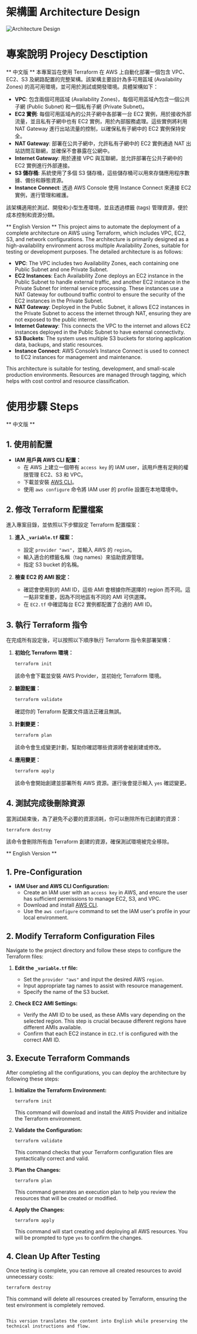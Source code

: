 # 架構圖 Architecture Design
![Architecture Design](./figures/Architecture_Design.png)

# 專案說明 Projecy Desctiption
** 中文版 **
本專案旨在使用 Terraform 在 AWS 上自動化部署一個包含 VPC、EC2、S3 及網路配置的完整架構。該架構主要設計為多可用區域 (Availability Zones) 的高可用環境，並可用於測試或開發環境。具體架構如下：

- **VPC**: 包含兩個可用區域 (Availability Zones)，每個可用區域內包含一個公共子網 (Public Subnet) 和一個私有子網 (Private Subnet)。
- **EC2 實例**: 每個可用區域內的公共子網中各部署一台 EC2 實例，用於接收外部流量，並且私有子網中也有 EC2 實例，用於內部服務處理。這些實例將利用 NAT Gateway 進行出站流量的控制，以確保私有子網中的 EC2 實例保持安全。
- **NAT Gateway**: 部署在公共子網中，允許私有子網中的 EC2 實例通過 NAT 出站訪問互聯網，並確保不會暴露在公網中。
- **Internet Gateway**: 用於連接 VPC 與互聯網，並允許部署在公共子網中的 EC2 實例進行外部連接。
- **S3 儲存桶**: 系統使用了多個 S3 儲存桶，這些儲存桶可以用來存儲應用程序數據、備份和靜態資源。
- **Instance Connect**: 透過 AWS Console 使用 Instance Connect 來連接 EC2 實例，進行管理和維護。

該架構適用於測試、開發和小型生產環境，並且透過標籤 (tags) 管理資源，便於成本控制和資源分類。

** English Version **
This project aims to automate the deployment of a complete architecture on AWS using Terraform, which includes VPC, EC2, S3, and network configurations. The architecture is primarily designed as a high-availability environment across multiple Availability Zones, suitable for testing or development purposes. The detailed architecture is as follows:

- **VPC**: The VPC includes two Availability Zones, each containing one Public Subnet and one Private Subnet.
- **EC2 Instances**: Each Availability Zone deploys an EC2 instance in the Public Subnet to handle external traffic, and another EC2 instance in the Private Subnet for internal service processing. These instances use a NAT Gateway for outbound traffic control to ensure the security of the EC2 instances in the Private Subnet.
- **NAT Gateway**: Deployed in the Public Subnet, it allows EC2 instances in the Private Subnet to access the internet through NAT, ensuring they are not exposed to the public internet.
- **Internet Gateway**: This connects the VPC to the internet and allows EC2 instances deployed in the Public Subnet to have external connectivity.
- **S3 Buckets**: The system uses multiple S3 buckets for storing application data, backups, and static resources.
- **Instance Connect**: AWS Console’s Instance Connect is used to connect to EC2 instances for management and maintenance.

This architecture is suitable for testing, development, and small-scale production environments. Resources are managed through tagging, which helps with cost control and resource classification.

# 使用步驟 Steps
** 中文版 **
## 1. 使用前配置
- **IAM 用戶與 AWS CLI 配置：**
  - 在 AWS 上建立一個帶有 `access key` 的 IAM user，該用戶應有足夠的權限管理 EC2、S3 和 VPC。
  - 下載並安裝 [AWS CLI](https://aws.amazon.com/cli/)。
  - 使用 `aws configure` 命令將 IAM user 的 profile 設置在本地環境中。

## 2. 修改 Terraform 配置檔案
進入專案目錄，並依照以下步驟設定 Terraform 配置檔案：

1. **進入 `_variable.tf` 檔案：**
   - 設定 `provider "aws"`，並輸入 AWS 的 `region`。
   - 輸入適合的標籤名稱（tag names）來協助資源管理。
   - 指定 S3 bucket 的名稱。

2. **檢查 EC2 的 AMI 設定：**
   - 確認會使用到的 AMI ID，這些 AMI 會根據你所選擇的 region 而不同。這一點非常重要，因為不同地區有不同的 AMI 可供選擇。
   - 在 `EC2.tf` 中確認每台 EC2 實例都配置了合適的 AMI ID。

## 3. 執行 Terraform 指令
在完成所有設定後，可以按照以下順序執行 Terraform 指令來部署架構：

1. **初始化 Terraform 環境：**
   ```bash
   terraform init
   ```
   該命令會下載並安裝 AWS Provider，並初始化 Terraform 環境。

2. **驗證配置：**
   ```bash
   terraform validate
   ```
   確認你的 Terraform 配置文件語法正確且無誤。

3. **計劃變更：**
   ```bash
   terraform plan
   ```
   該命令會生成變更計劃，幫助你確認哪些資源將會被創建或修改。

4. **應用變更：**
   ```bash
   terraform apply
   ```
   該命令會開始創建並部署所有 AWS 資源。運行後會提示輸入 `yes` 確認變更。

## 4. 測試完成後刪除資源
當測試結束後，為了避免不必要的資源消耗，你可以刪除所有已創建的資源：

```bash
terraform destroy
```
該命令會刪除所有由 Terraform 創建的資源，確保測試環境被完全移除。

** English Version **
## 1. Pre-Configuration
- **IAM User and AWS CLI Configuration:**
  - Create an IAM user with an `access key` in AWS, and ensure the user has sufficient permissions to manage EC2, S3, and VPC.
  - Download and install [AWS CLI](https://aws.amazon.com/cli/).
  - Use the `aws configure` command to set the IAM user's profile in your local environment.

## 2. Modify Terraform Configuration Files
Navigate to the project directory and follow these steps to configure the Terraform files:

1. **Edit the `_variable.tf` file:**
   - Set the `provider "aws"` and input the desired AWS `region`.
   - Input appropriate tag names to assist with resource management.
   - Specify the name of the S3 bucket.

2. **Check EC2 AMI Settings:**
   - Verify the AMI ID to be used, as these AMIs vary depending on the selected region. This step is crucial because different regions have different AMIs available.
   - Confirm that each EC2 instance in `EC2.tf` is configured with the correct AMI ID.

## 3. Execute Terraform Commands
After completing all the configurations, you can deploy the architecture by following these steps:

1. **Initialize the Terraform Environment:**
   ```bash
   terraform init
   ```
   This command will download and install the AWS Provider and initialize the Terraform environment.

2. **Validate the Configuration:**
   ```bash
   terraform validate
   ```
   This command checks that your Terraform configuration files are syntactically correct and valid.

3. **Plan the Changes:**
   ```bash
   terraform plan
   ```
   This command generates an execution plan to help you review the resources that will be created or modified.

4. **Apply the Changes:**
   ```bash
   terraform apply
   ```
   This command will start creating and deploying all AWS resources. You will be prompted to type `yes` to confirm the changes.

## 4. Clean Up After Testing
Once testing is complete, you can remove all created resources to avoid unnecessary costs:

```bash
terraform destroy
```
This command will delete all resources created by Terraform, ensuring the test environment is completely removed.
```

This version translates the content into English while preserving the technical instructions and flow.